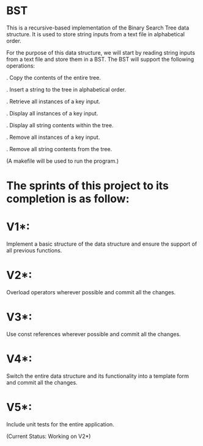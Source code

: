 # BST
This is a recursive-based implementation of the Binary Search Tree data structure. It is used to store string inputs from a text file in alphabetical order.

For the purpose of this data structure, we will start by reading string inputs from a text file and store them in a BST. The BST will support the following operations:

. Copy the contents of the entire tree.

. Insert a string to the tree in alphabetical order.

. Retrieve all instances of a key input.

. Display all instances of a key input.

. Display all string contents within the tree.

. Remove all instances of a key input.

. Remove all string contents from the tree.

(A makefile will be used to run the program.)

# The sprints of this project to its completion is as follow:

# V1*: 
Implement a basic structure of the data structure and ensure the support of all previous functions.
# V2*:
Overload operators wherever possible and commit all the changes.
# V3*:
Use const references wherever possible and commit all the changes.
# V4*: 
Switch the entire data structure and its functionality into a template form and commit all the changes.
# V5*:
Include unit tests for the entire application.

(Current Status: Working on V2*)

